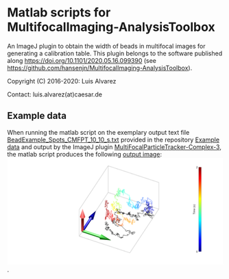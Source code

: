 # Matlab scripts for MultifocalImaging-AnalysisToolbox
An ImageJ plugin to obtain the width of beads in multifocal images for generating a calibration table.
This plugin belongs to the software published along https://doi.org/10.1101/2020.05.16.099390 (see https://github.com/hansenjn/MultifocalImaging-AnalysisToolbox). 

Copyright (C) 2016-2020: Luis Alvarez

Contact: luis.alvarez(at)caesar.de

## Example data
When running the matlab script on the exemplary output text file [BeadExample_Spots_CMFPT_10_10_s.txt](https://github.com/hansenjn/MultifocalImaging-AnalysisToolbox/blob/master/Matlab%20scripts/Example%20data/BeadExample_Spots_CMFPT_10_10_s.txt) provided in the repository [Example data](https://github.com/hansenjn/MultifocalImaging-AnalysisToolbox/blob/master/Matlab%20scripts/Example%20data) and output by the ImageJ plugin [MultiFocalParticleTracker-Complex-3](https://github.com/hansenjn/MultiFocalParticleTracker-Complex-3), the matlab script produces the following [output image](https://github.com/hansenjn/MultifocalImaging-AnalysisToolbox/blob/master/Matlab%20scripts/Example%20data/GlobalView.png): ![](https://github.com/hansenjn/MultifocalImaging-AnalysisToolbox/blob/master/Matlab%20scripts/Example%20data/GlobalView.png?raw=true).
